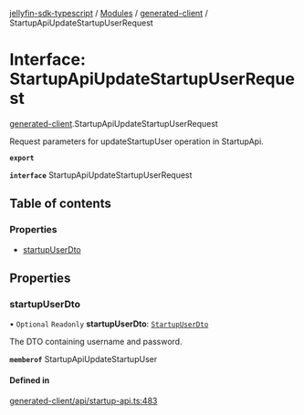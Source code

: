 [jellyfin-sdk-typescript](../README.md) / [Modules](../modules.md) / [generated-client](../modules/generated_client.md) / StartupApiUpdateStartupUserRequest

# Interface: StartupApiUpdateStartupUserRequest

[generated-client](../modules/generated_client.md).StartupApiUpdateStartupUserRequest

Request parameters for updateStartupUser operation in StartupApi.

**`export`**

**`interface`** StartupApiUpdateStartupUserRequest

## Table of contents

### Properties

- [startupUserDto](generated_client.StartupApiUpdateStartupUserRequest.md#startupuserdto)

## Properties

### startupUserDto

• `Optional` `Readonly` **startupUserDto**: [`StartupUserDto`](generated_client.StartupUserDto.md)

The DTO containing username and password.

**`memberof`** StartupApiUpdateStartupUser

#### Defined in

[generated-client/api/startup-api.ts:483](https://github.com/thornbill/jellyfin-sdk-typescript/blob/46678c1/src/generated-client/api/startup-api.ts#L483)
